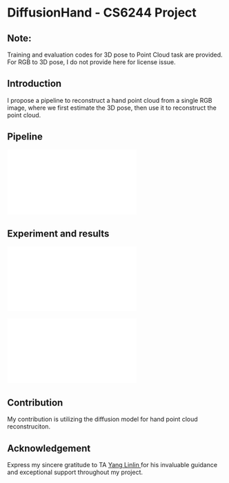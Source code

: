 # DiffusionHand - CS6244 Project

## Note:
Training and evaluation codes for 3D pose to Point Cloud task are provided. For RGB to 3D pose, I do not provide here for license issue.

## Introduction
I propose a pipeline to reconstruct a hand point cloud from a single RGB image, where we first estimate the 3D pose, then use it to reconstruct the point cloud.

## Pipeline
![Pipeline](./assets/pipeline.pdf)

## Experiment and results
![RGB-Pose](./assets/R2P.pdf)

![Pose-Point cloud](./assets/P2PCL.pdf)

## Contribution 
My contribution is utilizing the diffusion model for hand point cloud reconstruciton.

## Acknowledgement
Express my sincere gratitude to TA [Yang Linlin ](https://www.mu4yang.com/) for his invaluable guidance and exceptional support throughout my project.
